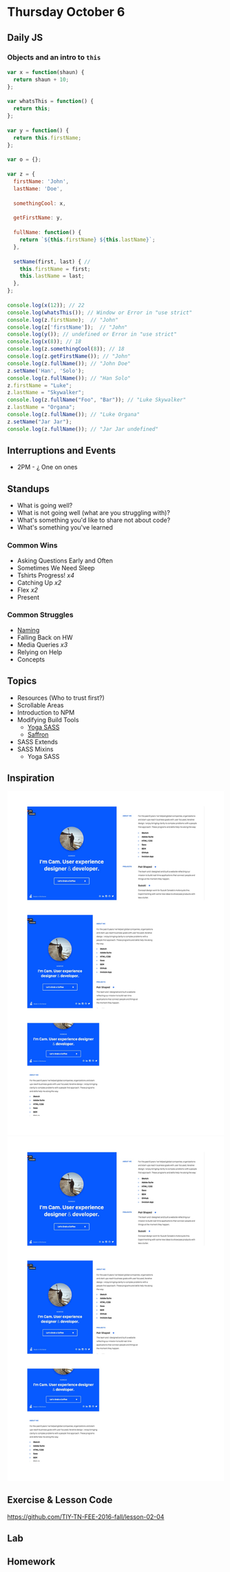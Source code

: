 # Thursday October 6

## Daily JS

### Objects and an intro to `this`

```js
var x = function(shaun) {
  return shaun + 10;
};

var whatsThis = function() {
  return this;
};

var y = function() {
  return this.firstName;
};

var o = {};

var z = {
  firstName: 'John',
  lastName: 'Doe',

  somethingCool: x,

  getFirstName: y,

  fullName: function() {
    return `${this.firstName} ${this.lastName}`;
  },

  setName(first, last) { //
    this.firstName = first;
    this.lastName = last;
  },
};

console.log(x(12)); // 22
console.log(whatsThis()); // Window or Error in "use strict"
console.log(z.firstName);  // "John"
console.log(z['firstName']);  // "John"
console.log(y()); // undefined or Error in "use strict"
console.log(x(8)); // 18
console.log(z.somethingCool(8)); // 18
console.log(z.getFirstName()); // "John"
console.log(z.fullName()); // "John Doe"
z.setName('Han', 'Solo');
console.log(z.fullName()); // "Han Solo"
z.firstName = "Luke";
z.lastName = "Skywalker";
console.log(z.fullName("Foo", "Bar")); // "Luke Skywalker"
z.lastName = "Organa";
console.log(z.fullName()); // "Luke Organa"
z.setName("Jar Jar");
console.log(z.fullName()); // "Jar Jar undefined"
```

## Interruptions and Events

* 2PM - ¿ One on ones

## Standups

* What is going well?
* What is not going well (what are you struggling with)?
* What's something you'd like to share not about code?
* What's something you've learned

### Common Wins

* Asking Questions Early and Often
* Sometimes We Need Sleep
* Tshirts Progress! *x4*
* Catching Up *x2*
* Flex *x2*
* Present

### Common Struggles

* [Naming](http://martinfowler.com/bliki/TwoHardThings.html)
* Falling Back on HW
* Media Queries *x3*
* Relying on Help
* Concepts

## Topics

* Resources (Who to trust first?)
* Scrollable Areas
* Introduction to NPM
* Modifying Build Tools
  - [Yoga SASS](http://rtablada.github.io/yoga-sass/)
  - [Saffron](https://github.com/colindresj/saffron/wiki/Using-the-mixins)
* SASS Extends
* SASS Mixins
  - Yoga SASS

## Inspiration

![Desktop](big-info.jpg)
![Mobile](mobile-info.jpg)

## Exercise & Lesson Code

https://github.com/TIY-TN-FEE-2016-fall/lesson-02-04

## Lab

## Homework
